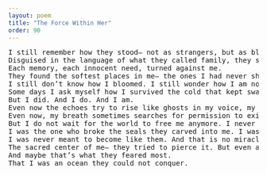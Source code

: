 ```yaml
---
layout: poem
title: "The Force Within Her"
order: 90
---
```


<pre>
I still remember how they stood— not as strangers, but as blood.
Disguised in the language of what they called family, they sharpened my childhood into weaponry.
Each memory, each innocent need, turned against me.
They found the softest places in me— the ones I had never shown— and tried to wound them just enough that I would never trust my own softness again.
I still don’t know how I bloomed. I still wonder how I am nothing like them at all.
Some days I ask myself how I survived the cold that kept swallowing the child I was every hour of every year.
But I did. And I do. And I am.
Even now the echoes try to rise like ghosts in my voice, my skin, my bones. Even now, a slammed door can make my body tremble like a spell cast backward into time.
Even now, my breath sometimes searches for permission to exist.
But I do not wait for the world to free me anymore. I never did.
I was the one who broke the seals they carved into me. I was the one who remembered what they tried to erase. I am the one rebuilding everything they tried to ruin in silence.
I was never meant to become like them. And that is no miracle— it is the unbending truth of who I’ve always been.
The sacred center of me— they tried to pierce it. But even an entire army could not enter what belongs only to me.
And maybe that’s what they feared most.
That I was an ocean they could not conquer.
</pre>
